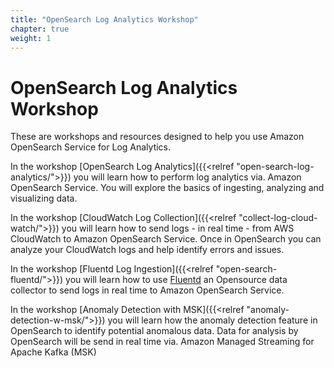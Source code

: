 ```yaml
---
title: "OpenSearch Log Analytics Workshop"
chapter: true
weight: 1
---
```


# OpenSearch Log Analytics Workshop

These are workshops and resources designed to help you use Amazon OpenSearch Service for Log Analytics.

In the workshop [OpenSearch Log Analytics]({{<relref "open-search-log-analytics/">}}) you will learn how to perform log analytics via. Amazon OpenSearch Service. You will explore the basics of ingesting, analyzing and visualizing data.

In the workshop [CloudWatch Log Collection]({{<relref "collect-log-cloud-watch/">}}) you will learn how to send logs - in real time - from AWS CloudWatch to Amazon OpenSearch Service. Once in OpenSearch you can analyze your CloudWatch logs and help identify errors and issues.

In the workshop [Fluentd Log Ingestion]({{<relref "open-search-fluentd/">}}) you will learn how to use [Fluentd](https://www.fluentd.org/) an Opensource data collector to send logs in real time to Amazon OpenSearch Service.

In the workshop [Anomaly Detection with MSK]({{<relref "anomaly-detection-w-msk/">}}) you will learn how the anomaly detection feature in OpenSearch to identify potential anomalous data. Data for analysis by OpenSearch will be send in real time via. Amazon Managed Streaming for Apache Kafka (MSK)  